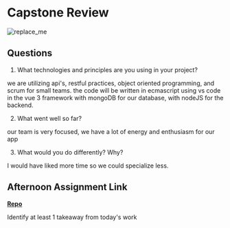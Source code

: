 # Capstone Review

![replace_me](https://codeworks.blob.core.windows.net/public/assets/img/illustrations/placeholder.svg)

## Questions

1. What technologies and principles are you using in your project?

we are utilizing api's, restful practices, object oriented programming, and scrum for small teams. the code will be written in ecmascript using vs code in the vue 3 framework with mongoDB for our database, with nodeJS for the backend.

2. What went well so far?

our team is very focused, we have a lot of energy and enthusiasm for our app

3. What would you do differently? Why?

I would have liked more time so we could specialize less.

## Afternoon Assignment Link

**[Repo](https://github.com/Miles-Collins/Magic-Medley.git)**

Identify at least 1 takeaway from today's work
